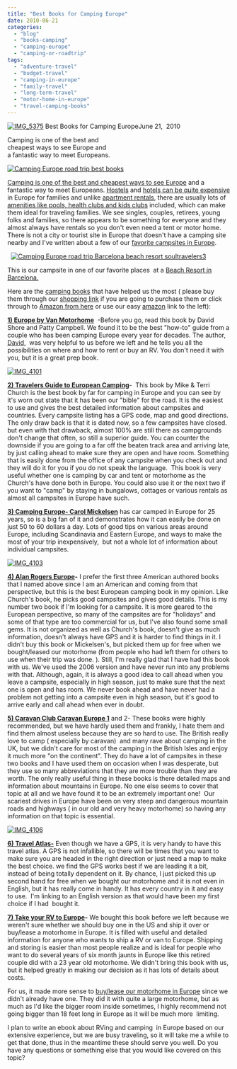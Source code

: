 ```yaml
---
title: "Best Books for Camping Europe"
date: 2010-06-21
categories: 
  - "blog"
  - "books-camping"
  - "camping-europe"
  - "camping-or-roadtrip"
tags: 
  - "adventure-travel"
  - "budget-travel"
  - "camping-in-europe"
  - "family-travel"
  - "long-term-travel"
  - "motor-home-in-europe"
  - "travel-camping-books"
---
```


 [![IMG_5375](https://pub-ac94b3f306b24c0dba4238943c97f2e1.r2.dev/6a00e5502a950788330133f17ec4c1970b.jpg)](https://pub-ac94b3f306b24c0dba4238943c97f2e1.r2.dev/6a00e5502a950788330133f17ec4c1970b.jpg) Best Books for Camping EuropeJune 21,  2010

Camping is one of the best and  
cheapest ways to see Europe and  
a fantastic way to meet Europeans.

<!--more-->

[![Camping Europe road trip best books](https://pub-ac94b3f306b24c0dba4238943c97f2e1.r2.dev/6a00e5502a950788330133f17ec564970b.jpg "Camping Europe road trip best books")](https://pub-ac94b3f306b24c0dba4238943c97f2e1.r2.dev/6a00e5502a950788330133f17ec564970b.jpg)  

[Camping is one of the best and cheapest ways to see Europe](http://soultravelers3new.local/2010/05/camping-europe-in-a-motorhome-rv-5-best-sites-roadtrip-europe-family-travel-budget-best-price.html) and a fantastic way to meet Europeans. [Hostels](http://soultravelers3new.local/2009/03/family-travel-norway-in-a-nutshell-norwegian-fijord-photo.html) and [hotels can be quite expensive](http://soultravelers3new.local/2007/10/super-7-salzbur.html) in Europe for families and unlike [apartment rentals](http://soultravelers3new.local/2009/11/whats-a-spain-winter-rental-like-extended-travel-digital-nomad-4hww-vacation-.html), there are usually lots of [amenities like pools, health clubs and kids clubs](http://soultravelers3new.local/2007/05/barcelona-beach.html) included, which can make them ideal for traveling families. We see singles, couples, retirees, young folks and families, so there appears to be something for everyone and they almost always have rentals so you don't even need a tent or motor home.  There is not a city or tourist site in Europe that doesn't have a camping site nearby and I've written about a few of our [favorite campsites in Europe](http://soultravelers3new.local/2010/05/camping-europe-in-a-motorhome-rv-5-best-sites-roadtrip-europe-family-travel-budget-best-price.html).

  [![Camping Europe road trip Barcelona beach resort soultravelers3](https://pub-ac94b3f306b24c0dba4238943c97f2e1.r2.dev/6a00e5502a950788330133f17ecbc8970b.jpg "Camping Europe road trip Barcelona beach resort soultravelers3")](https://pub-ac94b3f306b24c0dba4238943c97f2e1.r2.dev/6a00e5502a950788330133f17ecbc8970b.jpg)  

This is our campsite in one of our favorite places  at a [Beach Resort in Barcelona.](http://soultravelers3new.local/2007/05/barcelona-beach.html)

Here are the [camping books](http://soultravelers3new.local/books_camping/) that have helped us the most ( please buy them through our [shopping link](http://www.amazon.com/b?node=283155&tag=soultravelers-20&camp=15329&creative=385873&linkCode=ur1&adid=0TNWRFXVH7QMTYZT3X5G&) if you are going to purchase them or click through to [Amazon from here](http://www.amazon.com/b?node=283155&tag=soultravelers-20&camp=15329&creative=385873&linkCode=ur1&adid=0TNWRFXVH7QMTYZT3X5G&) or use our easy [amazon](http://www.amazon.com/b?node=283155&tag=soultravelers-20&camp=15329&creative=385873&linkCode=ur1&adid=0TNWRFXVH7QMTYZT3X5G&) link to the left):  
  
**[1) Europe by Van Motorhome](http://www.amazon.com/Europe-Motorhome-David-Shore-Campbell/dp/093829718X/ref=tmm_pap_title_0)**  -Before you go, read this book by David Shore and Patty Campbell. We found it to be the best "how-to" guide from a couple who has been camping Europe every year for decades. The author, [David,](http://www.roadtripeurope.com/)  was very helpful to us before we left and he tells you all the possibilities on where and how to rent or buy an RV. You don't need it with you, but it is a great prep book. 

[![IMG_4101](https://pub-ac94b3f306b24c0dba4238943c97f2e1.r2.dev/6a00e5502a95078833013484a6a0f7970c.jpg)](http://soultravelers3new.local/wp-content/uploads/wp-content/uploads/2025/09/6a00e5502a95078833013484a6a0f7970c-300x225.jpg)  
  
  
**[2) Travelers Guide to European Camping](http://www.amazon.com/Travelers-Guide-European-Camping-Explore/dp/0965296881/ref=sr_1_1?ie=UTF8&s=books&qid=1277114051&sr=1-1)**\-  This book by Mike & Terri Church is the best book by far for camping in Europe and you can see by it's worn out state that it has been our "bible" for the road. It is the easiest to use and gives the best detailed information about campsites and countries. Every campsite listing has a GPS code, map and good directions. The only draw back is that it is dated now, so a few campsites have closed. but even with that drawback, almost 100% are still there as campgrounds don't change that often, so still a superior guide. You can counter the downside if you are going to a far off the beaten track area and arriving late, by just calling ahead to make sure they are open and have room. Something that is easily done from the office of any campsite when you check out and they will do it for you if you do not speak the language.  This book is very useful whether one is camping by car and tent or motorhome as the Church's have done both in Europe. You could also use it or the next two if you want to "camp" by staying in bungalows, cottages or various rentals as almost all campsites in Europe have such.  
  
**[3) Camping Europe- Carol Mickelsen](http://www.amazon.com/Camping-Europe-Ed-Scandinavia-Central/dp/0917120205/ref=dp_ob_title_bk)** has car camped in Europe for 25 years, so is a big fan of it and demonstrates how it can easily be done on just 50 to 60 dollars a day. Lots of good tips on various areas around Europe, including Scandinavia and Eastern Europe, and ways to make the most of your trip inexpensively,  but not a whole lot of information about individual campsites. 

[![IMG_4103](https://pub-ac94b3f306b24c0dba4238943c97f2e1.r2.dev/6a00e5502a95078833013484a6a1d0970c.jpg)](https://pub-ac94b3f306b24c0dba4238943c97f2e1.r2.dev/6a00e5502a95078833013484a6a1d0970c.jpg)  
  
**[4) Alan Rogers Europe](http://www.amazon.com/Alan-Rogers-Europe-Campsites-Guides/dp/1906215251/ref=sr_1_1?ie=UTF8&s=books&qid=1277114406&sr=1-1)\-** I prefer the first three American authored books that I named above since I am an American and coming from that perspective, but this is the best European camping book in my opinion. Like Church's book, he picks good campsites and gives good details. This is my number two book if I'm looking for a campsite. It is more geared to the European perspective, so many of the campsites are for "holidays" and some of that type are too commercial for us, but I've also found some small gems. It is not organized as well as Church's book, doesn't give as much information, doesn't always have GPS and it is harder to find things in it. I didn't buy this book or Mickelsen's, but picked them up for free when we bought/leased our motorhome (from people who had left them for others to use when their trip was done. ). Still, I'm really glad that I have had this book with us. We've used the 2006 version and have never run into any problems with that. Although, again, it is always a good idea to call ahead when you leave a campsite, especially in high season, just to make sure that the next one is open and has room. We never book ahead and have never had a problem not getting into a campsite even in high season, but it's good to arrive early and call ahead when ever in doubt.  
  
**[5) Caravan Club Caravan Europe 1](http://www.amazon.com/Caravan-Europe-Portugal-Andorra-Britain/dp/185733356X/ref=sr_1_4?ie=UTF8&s=books&qid=1277114486&sr=1-4)** and 2- These books were highly recommended, but we have hardly used them and frankly, I hate them and find them almost useless because they are so hard to use. The British really love to camp ( especially by caravan)  and many rave about camping in the UK, but we didn't care for most of the camping in the British Isles and enjoy it much more "on the continent". They do have a lot of campsites in these two books and I have used them on occasion when I was desperate, but they use so many abbreviations that they are more trouble than they are worth. The only really useful thing in these books is there detailed maps and information about mountains in Europe. No one else seems to cover that topic at all and we have found it to be an extremely important one!  Our scariest drives in Europe have been on very steep and dangerous mountain roads and highways ( in our old and very heavy motorhome) so having any information on that topic is essential. 

[![IMG_4106](https://pub-ac94b3f306b24c0dba4238943c97f2e1.r2.dev/6a00e5502a95078833013484a6a300970c.jpg)](https://pub-ac94b3f306b24c0dba4238943c97f2e1.r2.dev/6a00e5502a95078833013484a6a300970c.jpg)  
  
  
**[6) Travel Atlas-](http://www.amazon.com/Michelin-Europe-Tourist-Motoring-spiral/dp/2067141120/ref=pd_sim_b_3)** Even though we have a GPS, it is very handy to have this travel atlas. A GPS is not infallible, so there will be times that you want to make sure you are headed in the right direction or just need a map to make the best choice. we find the GPS works best if we are leading it a bit, instead of being totally dependent on it. By chance, I just picked this up second hand for free when we bought our motorhome and it is not even in English, but it has really come in handy. It has every country in it and easy to use.  I'm linking to an English version as that would have been my first choice if I had  bought it.  
  
**[7) Take your RV to Europe](http://www.amazon.com/Take-Your-RV-Europe-Long-Term/dp/1887140549/ref=sr_1_1?ie=UTF8&s=books&qid=1277114822&sr=1-1)\-** We bought this book before we left because we weren't sure whether we should buy one in the US and ship it over or buy/lease a motorhome in Europe. It is filled with useful and detailed information for anyone who wants to ship a RV or van to Europe. Shipping and storing is easier than most people realize and is ideal for people who want to do several years of six month jaunts in Europe like this retired couple did with a 23 year old motorhome. We didn't bring this book with us, but it helped greatly in making our decision as it has lots of details about costs.

For us, it made more sense to [buy/lease our motorhome in Europe](http://soultravelers3new.local/2006/08/our-new-camper.html) since we didn't already have one. They did it with quite a large motorhome, but as much as I'd like the bigger room inside sometimes, I highly recommend not going bigger than 18 feet long in Europe as it will be much more  limiting.  
  
I plan to write an ebook about RVing and camping  in Europe based on our extensive experience, but we are busy traveling, so it will take me a while to get that done, thus in the meantime these should serve you well. Do you have any questions or something else that you would like covered on this topic?
